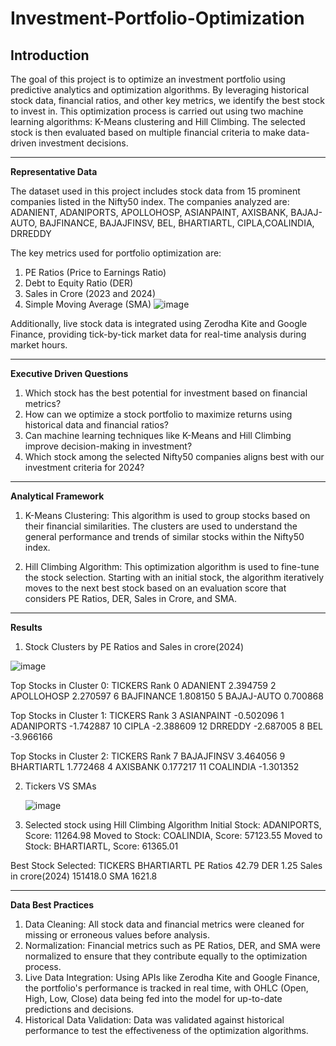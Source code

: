 # Investment-Portfolio-Optimization

**Introduction**
----------------------------------------------------------------------------------------------------------------------------------------------------------------------------------
The goal of this project is to optimize an investment portfolio using predictive analytics and optimization algorithms. By leveraging historical stock data, financial ratios, and other key metrics, we identify the best stock to invest in. This optimization process is carried out using two machine learning algorithms: K-Means clustering and Hill Climbing. The selected stock is then evaluated based on multiple financial criteria to make data-driven investment decisions.

----------------------------------------------------------------------------------------------------------------------------------------------------------------------------------
**Representative Data**

The dataset used in this project includes stock data from 15 prominent companies listed in the Nifty50 index. The companies analyzed are:
ADANIENT, ADANIPORTS, APOLLOHOSP, ASIANPAINT, AXISBANK, BAJAJ-AUTO, BAJFINANCE, BAJAJFINSV, BEL, BHARTIARTL, CIPLA,COALINDIA, DRREDDY

The key metrics used for portfolio optimization are:
1. PE Ratios (Price to Earnings Ratio)
2. Debt to Equity Ratio (DER)
3. Sales in Crore (2023 and 2024)
4. Simple Moving Average (SMA)
![image](https://github.com/user-attachments/assets/8b5a298a-d300-4b1d-9ad2-8f146a782299)

Additionally, live stock data is integrated using Zerodha Kite and Google Finance, providing tick-by-tick market data for real-time analysis during market hours.

------------------------------------------------------------------------------------------------------------------------------------------------------------------------------
**Executive Driven Questions**
1. Which stock has the best potential for investment based on financial metrics?
2. How can we optimize a stock portfolio to maximize returns using historical data and financial ratios?
3. Can machine learning techniques like K-Means and Hill Climbing improve decision-making in investment?
4. Which stock among the selected Nifty50 companies aligns best with our investment criteria for 2024?

------------------------------------------------------------------------------------------------------------------------------------------------------------------------------
**Analytical Framework**
1. K-Means Clustering: This algorithm is used to group stocks based on their financial similarities. The clusters are used to understand the general performance and trends of similar stocks within the Nifty50 index.

2. Hill Climbing Algorithm: This optimization algorithm is used to fine-tune the stock selection. Starting with an initial stock, the algorithm iteratively moves to the next best stock based on an evaluation score that considers PE Ratios, DER, Sales in Crore, and SMA.

------------------------------------------------------------------------------------------------------------------------------------------------------------------------------
**Results**
1. Stock Clusters by PE Ratios and Sales in crore(2024)
   
 ![image](https://github.com/user-attachments/assets/1791ae5d-f625-44a8-839a-95a5be9989a9)

Top Stocks in Cluster 0:
      TICKERS      Rank
0    ADANIENT  2.394759
2  APOLLOHOSP  2.270597
6  BAJFINANCE  1.808150
5  BAJAJ-AUTO  0.700868

Top Stocks in Cluster 1:
       TICKERS      Rank
3   ASIANPAINT -0.502096
1   ADANIPORTS -1.742887
10       CIPLA -2.388609
12     DRREDDY -2.687005
8          BEL -3.966166

Top Stocks in Cluster 2:
       TICKERS      Rank
7   BAJAJFINSV  3.464056
9   BHARTIARTL  1.772468
4     AXISBANK  0.177217
11   COALINDIA -1.301352

2. Tickers VS SMAs
   
   ![image](https://github.com/user-attachments/assets/4b18a9c7-f11d-4b9f-bc69-0e691cd56fed)


4. Selected stock using Hill Climbing Algorithm
   Initial Stock: ADANIPORTS, Score: 11264.98
   Moved to Stock: COALINDIA, Score: 57123.55
Moved to Stock: BHARTIARTL, Score: 61365.01

Best Stock Selected:
TICKERS                 BHARTIARTL
PE Ratios                    42.79
DER                           1.25
Sales in crore(2024)      151418.0
SMA                         1621.8


------------------------------------------------------------------------------------------------------------------------------------------------------------------------------
**Data Best Practices**
1. Data Cleaning: All stock data and financial metrics were cleaned for missing or erroneous values before analysis.
2. Normalization: Financial metrics such as PE Ratios, DER, and SMA were normalized to ensure that they contribute equally to the optimization process.
3. Live Data Integration: Using APIs like Zerodha Kite and Google Finance, the portfolio's performance is tracked in real time, with OHLC (Open, High, Low, Close) data being fed into the model for up-to-date predictions and decisions.
4. Historical Data Validation: Data was validated against historical performance to test the effectiveness of the optimization algorithms.
